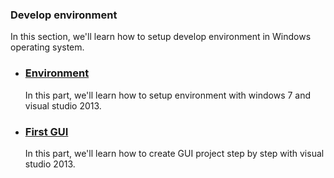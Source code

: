 ### Develop environment

In this section, we'll learn how to setup develop environment in Windows operating system.

* ### [Environment](/doc/Ch2/2-1.md)
    In this part, we'll learn how to setup environment with windows 7 and visual studio 2013.

* ### [First GUI](/doc/Ch2/2-2.md)
    In this part, we'll learn how to create GUI project step by step with visual studio 2013.
